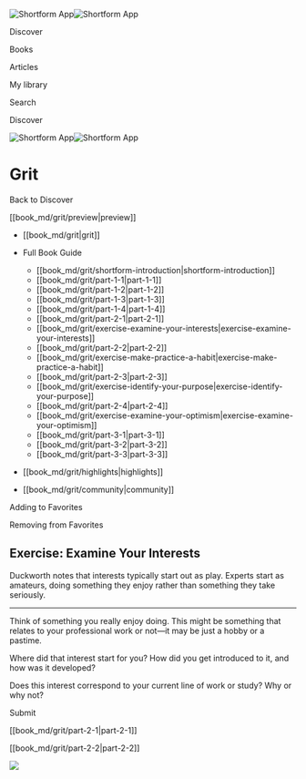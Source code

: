 ![Shortform App](/img/logo.36a2399e.svg)![Shortform App](/img/logo-dark.70c1b072.svg)

Discover

Books

Articles

My library

Search

Discover

![Shortform App](/img/logo.36a2399e.svg)![Shortform App](/img/logo-dark.70c1b072.svg)

# Grit

Back to Discover

[[book_md/grit/preview|preview]]

  * [[book_md/grit|grit]]
  * Full Book Guide

    * [[book_md/grit/shortform-introduction|shortform-introduction]]
    * [[book_md/grit/part-1-1|part-1-1]]
    * [[book_md/grit/part-1-2|part-1-2]]
    * [[book_md/grit/part-1-3|part-1-3]]
    * [[book_md/grit/part-1-4|part-1-4]]
    * [[book_md/grit/part-2-1|part-2-1]]
    * [[book_md/grit/exercise-examine-your-interests|exercise-examine-your-interests]]
    * [[book_md/grit/part-2-2|part-2-2]]
    * [[book_md/grit/exercise-make-practice-a-habit|exercise-make-practice-a-habit]]
    * [[book_md/grit/part-2-3|part-2-3]]
    * [[book_md/grit/exercise-identify-your-purpose|exercise-identify-your-purpose]]
    * [[book_md/grit/part-2-4|part-2-4]]
    * [[book_md/grit/exercise-examine-your-optimism|exercise-examine-your-optimism]]
    * [[book_md/grit/part-3-1|part-3-1]]
    * [[book_md/grit/part-3-2|part-3-2]]
    * [[book_md/grit/part-3-3|part-3-3]]
  * [[book_md/grit/highlights|highlights]]
  * [[book_md/grit/community|community]]



Adding to Favorites 

Removing from Favorites 

## Exercise: Examine Your Interests

Duckworth notes that interests typically start out as play. Experts start as amateurs, doing something they enjoy rather than something they take seriously.

* * *

Think of something you really enjoy doing. This might be something that relates to your professional work or not—it may be just a hobby or a pastime.

Where did that interest start for you? How did you get introduced to it, and how was it developed?

Does this interest correspond to your current line of work or study? Why or why not?

Submit 

[[book_md/grit/part-2-1|part-2-1]]

[[book_md/grit/part-2-2|part-2-2]]

![](https://bat.bing.com/action/0?ti=56018282&Ver=2&mid=d5b5c486-6458-4aed-90eb-a89c00c18209&sid=49fff5b0636c11eeb9c611038afc8668&vid=4a005010636c11ee80c703d4c4a7acd5&vids=0&msclkid=N&pi=0&lg=en-US&sw=800&sh=600&sc=24&nwd=1&tl=Shortform%20%7C%20Book&p=https%3A%2F%2Fwww.shortform.com%2Fapp%2Fbook%2Fgrit%2Fexercise-examine-your-interests&r=&lt=296&evt=pageLoad&sv=1&rn=345774)
